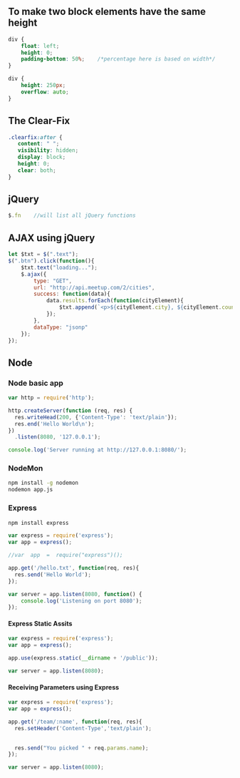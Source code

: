 
## To make two block elements have the same height

```css
div {
	float: left;
	height: 0;
	padding-bottom: 50%;	/*percentage here is based on width*/
}

div {
	height: 250px;
	overflow: auto;
}
```

## The Clear-Fix

```css
.clearfix:after {
   content: " "; 
   visibility: hidden;
   display: block;
   height: 0;
   clear: both;
}
```

## jQuery

```js
$.fn 	//will list all jQuery functions
```

## AJAX using jQuery

```js
let $txt = $(".text");
$(".btn").click(function(){
	$txt.text("loading...");
	$.ajax({
		type: "GET",
		url: "http://api.meetup.com/2/cities",
		success: function(data){
			data.results.forEach(function(cityElement){
				$txt.append(`<p>${cityElement.city}, ${cityElement.country}</p>`);
			});
		},
		dataType: "jsonp"
	});
});
```

## Node

### Node basic app

```js
var http = require('http');

http.createServer(function (req, res) {
  res.writeHead(200, {'Content-Type': 'text/plain'});
  res.end('Hello World\n');
})
  .listen(8080, '127.0.0.1');

console.log('Server running at http://127.0.0.1:8080/');
```
### NodeMon

```bash
npm install -g nodemon
nodemon app.js
```

### Express

```bash
npm install express
```

```js
var express = require('express');
var app = express();

//var  app  =  require("express")();

app.get('/hello.txt', function(req, res){
  res.send('Hello World');
});

var server = app.listen(8080, function() {
    console.log('Listening on port 8080');
});
```

#### Express Static Assits

```js
var express = require('express');
var app = express();

app.use(express.static(__dirname + '/public'));

var server = app.listen(8080);
```

#### Receiving Parameters using Express

```js
var express = require('express');
var app = express();

app.get('/team/:name', function(req, res){
  res.setHeader('Content-Type','text/plain');

  
  res.send("You picked " + req.params.name);
});

var server = app.listen(8080);
```
<!--stackedit_data:
eyJoaXN0b3J5IjpbMzA5MTExNzg0LC05NjAyNzgxNzksMTE5Mz
cwMjQzNSwxMjUxNTA4Mzg5LDg4MzAzNTI2OCwtMTEyMjg5NzA2
OSwtOTcwMjg3Mjc3LC04MDE3ODg4NTAsLTE2NTk5MTQ2OSwxMz
UxOTAzMDAzLDg3MTM1MTA5MiwxNTM2NjkxNTcyLC0zMTgxODQy
OTgsLTc5ODc0OTY0NCw3NDI4NDMxOTMsLTYwMDMyNzE3M119
-->